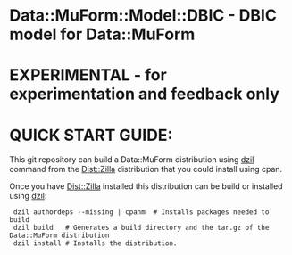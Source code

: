 # Data::MuForm::Model::DBIC - DBIC model for Data::MuForm

# EXPERIMENTAL - for experimentation and feedback only

# QUICK START GUIDE:

This git repository can build a Data::MuForm distribution using [dzil]( https://metacpan.org/pod/distribution/Dist-Zilla/bin/dzil) command
from the [Dist::Zilla]( https://metacpan.org/pod/Dist::Zilla) distribution that you could install using cpan.

Once you have [Dist::Zilla]( https://metacpan.org/pod/Dist::Zilla) installed this distribution can be build or installed using [dzil]( https://metacpan.org/pod/distribution/Dist-Zilla/bin/dzil):

     dzil authordeps --missing | cpanm  # Installs packages needed to build
     dzil build   # Generates a build directory and the tar.gz of the Data::MuForm distribution
     dzil install # Installs the distribution.


